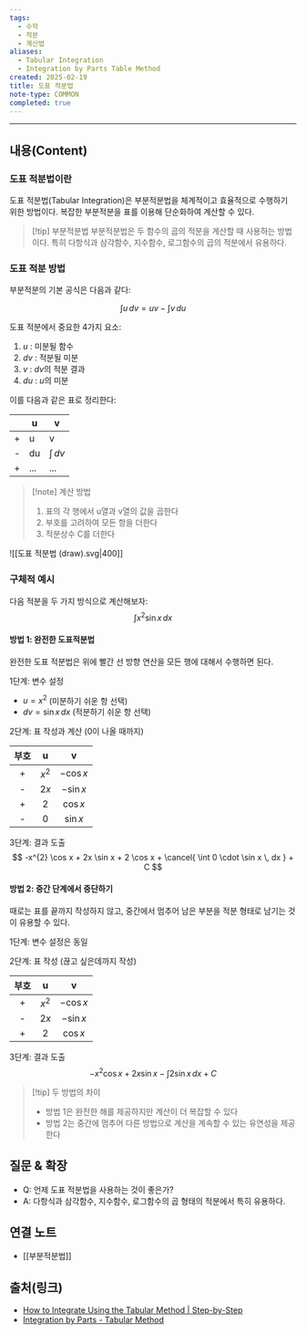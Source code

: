 ```yaml
---
tags:
  - 수학
  - 적분
  - 계산법
aliases:
  - Tabular Integration
  - Integration by Parts Table Method
created: 2025-02-19
title: 도표 적분법
note-type: COMMON
completed: true
---
```


---

## 내용(Content)

### 도표 적분법이란

도표 적분법(Tabular Integration)은 부분적분법을 체계적이고 효율적으로 수행하기 위한 방법이다. 복잡한 부분적분을 표를 이용해 단순화하여 계산할 수 있다.

>[!tip] 부분적분법
>부분적분법은 두 함수의 곱의 적분을 계산할 때 사용하는 방법이다. 특히 다항식과 삼각함수, 지수함수, 로그함수의 곱의 적분에서 유용하다.

### 도표 적분 방법

부분적분의 기본 공식은 다음과 같다:

$$
\int u \, dv = uv - \int v \, du 
$$

도표 적분에서 중요한 4가지 요소:
1. $u$ : 미분될 함수
2. $dv$ : 적분될 미분
3. $v$ : $dv$의 적분 결과
4. $du$ : $u$의 미분

이를 다음과 같은 표로 정리한다:


|     | u   | v             |
| --- | --- | ------------- |
| +   | u   | v             |
| -   | du  | $\int  \, dv$ |
| +   | ... | ...           |

>[!note] 계산 방법
>1. 표의 각 행에서 u열과 v열의 값을 곱한다
>2. 부호를 고려하여 모든 항을 더한다
>3. 적분상수 C를 더한다

![[도표 적분법 (draw).svg|400]]

### 구체적 예시

다음 적분을 두 가지 방식으로 계산해보자:
$$
\int x^{2}\sin x \, dx 
$$

#### 방법 1: 완전한 도표적분법

완전한 도표 적분법은 위에 빨간 선 방향 연산을 모든 행에 대해서 수행하면 된다.

1단계: 변수 설정
- $u = x^{2}$ (미분하기 쉬운 항 선택)
- $dv = \sin x \,dx$ (적분하기 쉬운 항 선택)

2단계: 표 작성과 계산 (0이 나올 때까지)

|부호  | u       | v          |
|:---:|:-------:|:----------:|
| +   | $x^{2}$ | $-\cos x$  |
| -   | $2x$    | $-\sin x$  |
| +   | $2$     | $\cos x$   |
| -   | $0$     | $\sin x$   |

3단계: 결과 도출
$$
-x^{2} \cos x + 2x \sin x + 2 \cos x + \cancel{ \int 0 \cdot \sin x \, dx } + C
$$

#### 방법 2: 중간 단계에서 중단하기

때로는 표를 끝까지 작성하지 않고, 중간에서 멈추어 남은 부분을 적분 형태로 남기는 것이 유용할 수 있다.

1단계: 변수 설정은 동일

2단계: 표 작성 (끊고 싶은데까지 작성)

| 부호  |    u    |     v     |
| :-: | :-----: | :-------: |
|  +  | $x^{2}$ | $-\cos x$ |
|  -  |  $2x$   | $-\sin x$ |
|  +  |   $2$   | $\cos x$  |

3단계: 결과 도출
$$
-x^{2} \cos x +2x \sin x - \int 2 \sin x \, dx   + C
$$

>[!tip] 두 방법의 차이
>- 방법 1은 완전한 해를 제공하지만 계산이 더 복잡할 수 있다
>- 방법 2는 중간에 멈추어 다른 방법으로 계산을 계속할 수 있는 유연성을 제공한다

## 질문 & 확장

- Q: 언제 도표 적분법을 사용하는 것이 좋은가?
- A: 다항식과 삼각함수, 지수함수, 로그함수의 곱 형태의 적분에서 특히 유용하다.

## 연결 노트

- [[부분적분법]]


## 출처(링크)

- [How to Integrate Using the Tabular Method \| Step-by-Step](https://www.geeksforgeeks.org/tabular-method-integration/)
- [Integration by Parts - Tabular Method](https://tutorial.math.lamar.edu/Classes/CalcII/IntegrationByParts.aspx)
